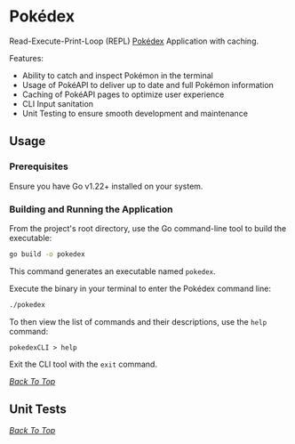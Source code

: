 # Pokédex
Read-Execute-Print-Loop (REPL) [Pokédex](https://bulbapedia.bulbagarden.net/wiki/Pok%C3%A9dex) Application with caching.

Features:
- Ability to catch and inspect Pokémon in the terminal
- Usage of PokéAPI to deliver up to date and full Pokémon information
- Caching of PokéAPI pages to optimize user experience
- CLI Input sanitation
- Unit Testing to ensure smooth development and maintenance

## Usage
### Prerequisites
Ensure you have Go v1.22+ installed on your system.

### Building and Running the Application
From the project's root directory, use the Go command-line tool to build the executable:<br>
```bash
go build -o pokedex
```

This command generates an executable named `pokedex`.

Execute the binary in your terminal to enter the Pokédex command line:

```bash
./pokedex
```

To then view the list of commands and their descriptions, use the `help` command:

```
pokedexCLI > help
```

Exit the CLI tool with the `exit` command.

*[Back To Top](#pokédex)* <br>

## Unit Tests


*[Back To Top](#pokédex)* <br>
